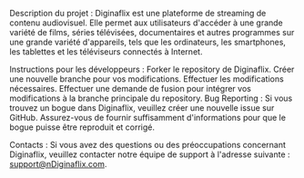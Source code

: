 Description du projet :
Diginaflix est une plateforme de streaming de contenu audiovisuel. Elle permet aux utilisateurs d'accéder à une grande variété de films, séries télévisées, documentaires et autres programmes sur une grande variété d'appareils, tels que les ordinateurs, les smartphones, les tablettes et les téléviseurs connectés à Internet.

Instructions pour les développeurs :
Forker le repository de Diginaflix.
Créer une nouvelle branche pour vos modifications.
Effectuer les modifications nécessaires.
Effectuer une demande de fusion pour intégrer vos modifications à la branche principale du repository.
Bug Reporting :
Si vous trouvez un bogue dans Diginaflix, veuillez créer une nouvelle issue sur GitHub. Assurez-vous de fournir suffisamment d'informations pour que le bogue puisse être reproduit et corrigé.

Contacts :
Si vous avez des questions ou des préoccupations concernant Diginaflix, veuillez contacter notre équipe de support à l'adresse suivante : support@nDiginaflix.com.
